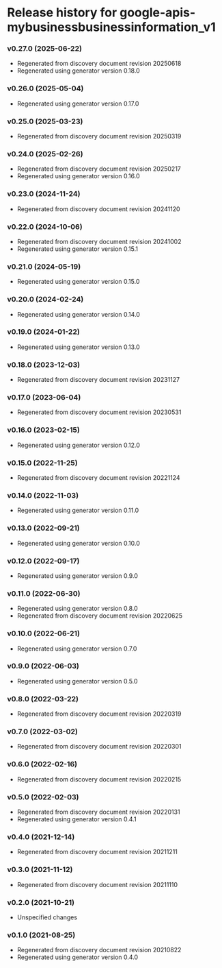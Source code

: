 # Release history for google-apis-mybusinessbusinessinformation_v1

### v0.27.0 (2025-06-22)

* Regenerated from discovery document revision 20250618
* Regenerated using generator version 0.18.0

### v0.26.0 (2025-05-04)

* Regenerated using generator version 0.17.0

### v0.25.0 (2025-03-23)

* Regenerated from discovery document revision 20250319

### v0.24.0 (2025-02-26)

* Regenerated from discovery document revision 20250217
* Regenerated using generator version 0.16.0

### v0.23.0 (2024-11-24)

* Regenerated from discovery document revision 20241120

### v0.22.0 (2024-10-06)

* Regenerated from discovery document revision 20241002
* Regenerated using generator version 0.15.1

### v0.21.0 (2024-05-19)

* Regenerated using generator version 0.15.0

### v0.20.0 (2024-02-24)

* Regenerated using generator version 0.14.0

### v0.19.0 (2024-01-22)

* Regenerated using generator version 0.13.0

### v0.18.0 (2023-12-03)

* Regenerated from discovery document revision 20231127

### v0.17.0 (2023-06-04)

* Regenerated from discovery document revision 20230531

### v0.16.0 (2023-02-15)

* Regenerated using generator version 0.12.0

### v0.15.0 (2022-11-25)

* Regenerated from discovery document revision 20221124

### v0.14.0 (2022-11-03)

* Regenerated using generator version 0.11.0

### v0.13.0 (2022-09-21)

* Regenerated using generator version 0.10.0

### v0.12.0 (2022-09-17)

* Regenerated using generator version 0.9.0

### v0.11.0 (2022-06-30)

* Regenerated using generator version 0.8.0
* Regenerated from discovery document revision 20220625

### v0.10.0 (2022-06-21)

* Regenerated using generator version 0.7.0

### v0.9.0 (2022-06-03)

* Regenerated using generator version 0.5.0

### v0.8.0 (2022-03-22)

* Regenerated from discovery document revision 20220319

### v0.7.0 (2022-03-02)

* Regenerated from discovery document revision 20220301

### v0.6.0 (2022-02-16)

* Regenerated from discovery document revision 20220215

### v0.5.0 (2022-02-03)

* Regenerated from discovery document revision 20220131
* Regenerated using generator version 0.4.1

### v0.4.0 (2021-12-14)

* Regenerated from discovery document revision 20211211

### v0.3.0 (2021-11-12)

* Regenerated from discovery document revision 20211110

### v0.2.0 (2021-10-21)

* Unspecified changes

### v0.1.0 (2021-08-25)

* Regenerated from discovery document revision 20210822
* Regenerated using generator version 0.4.0

